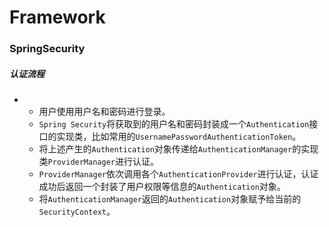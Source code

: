 # Framework

### SpringSecurity

##### 认证流程

- - 用户使用用户名和密码进行登录。
  - `Spring Security`将获取到的用户名和密码封装成一个`Authentication`接口的实现类，比如常用的`UsernamePasswordAuthenticationToken`。
  - 将上述产生的`Authentication`对象传递给`AuthenticationManager`的实现类`ProviderManager`进行认证。
  - `ProviderManager`依次调用各个`AuthenticationProvider`进行认证，认证成功后返回一个封装了用户权限等信息的`Authentication`对象。
  - 将`AuthenticationManager`返回的`Authentication`对象赋予给当前的`SecurityContext`。



